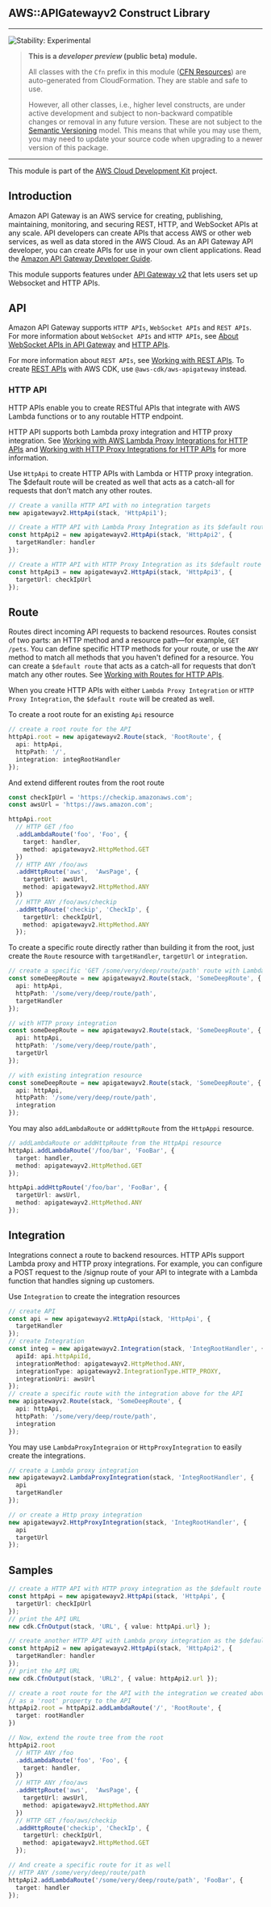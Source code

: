 ## AWS::APIGatewayv2 Construct Library
<!--BEGIN STABILITY BANNER-->

---

![Stability: Experimental](https://img.shields.io/badge/stability-Experimental-important.svg?style=for-the-badge)

> **This is a _developer preview_ (public beta) module.**
>
> All classes with the `Cfn` prefix in this module ([CFN Resources](https://docs.aws.amazon.com/cdk/latest/guide/constructs.html#constructs_lib))
> are auto-generated from CloudFormation. They are stable and safe to use.
>
> However, all other classes, i.e., higher level constructs, are under active development and subject to non-backward
> compatible changes or removal in any future version. These are not subject to the [Semantic Versioning](https://semver.org/) model.
> This means that while you may use them, you may need to update your source code when upgrading to a newer version of this package.

---
<!--END STABILITY BANNER-->

This module is part of the [AWS Cloud Development Kit](https://github.com/aws/aws-cdk) project.


## Introduction

Amazon API Gateway is an AWS service for creating, publishing, maintaining, monitoring, and securing REST, HTTP, and WebSocket 
APIs at any scale. API developers can create APIs that access AWS or other web services, as well as data stored in the AWS Cloud. 
As an API Gateway API developer, you can create APIs for use in your own client applications. Read the 
[Amazon API Gateway Developer Guide](https://docs.aws.amazon.com/apigateway/latest/developerguide/welcome.html).

This module supports features under [API Gateway v2](https://docs.aws.amazon.com/AWSCloudFormation/latest/UserGuide/AWS_ApiGatewayV2.html) 
that lets users set up Websocket and HTTP APIs.

## API

Amazon API Gateway supports `HTTP APIs`, `WebSocket APIs` and `REST APIs`. For more information about `WebSocket APIs` and `HTTP APIs`, 
see [About WebSocket APIs in API Gateway](https://docs.aws.amazon.com/apigateway/latest/developerguide/apigateway-websocket-api-overview.html) 
and [HTTP APIs](https://docs.aws.amazon.com/apigateway/latest/developerguide/http-api.html). 

For more information about `REST APIs`, see [Working with REST APIs](https://docs.aws.amazon.com/apigateway/latest/developerguide/apigateway-rest-api.html). 
To create [REST APIs](https://docs.aws.amazon.com/apigateway/latest/developerguide/apigateway-rest-api.html) with AWS CDK, use `@aws-cdk/aws-apigateway` instead.


### HTTP API

HTTP APIs enable you to create RESTful APIs that integrate with AWS Lambda functions or to any routable HTTP endpoint.

HTTP API supports both Lambda proxy integration and HTTP proxy integration. 
See [Working with AWS Lambda Proxy Integrations for HTTP APIs](https://docs.aws.amazon.com/apigateway/latest/developerguide/http-api-develop-integrations-lambda.html) 
and [Working with HTTP Proxy Integrations for HTTP APIs](https://docs.aws.amazon.com/apigateway/latest/developerguide/http-api-develop-integrations-http.html) 
for more information.



Use `HttpApi` to create HTTP APIs with Lambda or HTTP proxy integration. The $default route will be created as well that acts as a catch-all for requests that don’t match any other routes. 


```ts
// Create a vanilla HTTP API with no integration targets
new apigatewayv2.HttpApi(stack, 'HttpApi1');

// Create a HTTP API with Lambda Proxy Integration as its $default route
const httpApi2 = new apigatewayv2.HttpApi(stack, 'HttpApi2', {
  targetHandler: handler
});

// Create a HTTP API with HTTP Proxy Integration as its $default route
const httpApi3 = new apigatewayv2.HttpApi(stack, 'HttpApi3', {
  targetUrl: checkIpUrl
});
```

## Route

Routes direct incoming API requests to backend resources. Routes consist of two parts: an HTTP method and a resource path—for example, 
`GET /pets`. You can define specific HTTP methods for your route, or use the `ANY` method to match all methods that you haven't defined for a resource. 
You can create a `$default route` that acts as a catch-all for requests that don’t match any other routes. See 
[Working with Routes for HTTP APIs](https://docs.aws.amazon.com/apigateway/latest/developerguide/http-api-develop-routes.html).

When you create HTTP APIs with either `Lambda Proxy Integration` or `HTTP Proxy Integration`, the `$default route` will be created as well.



To create a root route for an existing `Api` resource

```ts
// create a root route for the API
httpApi.root = new apigatewayv2.Route(stack, 'RootRoute', {
  api: httpApi,
  httpPath: '/',
  integration: integRootHandler
});
```
And extend different routes from the root route

```ts
const checkIpUrl = 'https://checkip.amazonaws.com';
const awsUrl = 'https://aws.amazon.com';

httpApi.root
  // HTTP GET /foo
  .addLambdaRoute('foo', 'Foo', {
    target: handler,
    method: apigatewayv2.HttpMethod.GET
  })
  // HTTP ANY /foo/aws
  .addHttpRoute('aws',  'AwsPage', {
    targetUrl: awsUrl,
    method: apigatewayv2.HttpMethod.ANY
  })
  // HTTP ANY /foo/aws/checkip
  .addHttpRoute('checkip', 'CheckIp', {
    targetUrl: checkIpUrl,
    method: apigatewayv2.HttpMethod.ANY
  });
```

To create a specific route directly rather than building it from the root, just create the `Route` resource with `targetHandler`, `targetUrl` or `integration`.

```ts
// create a specific 'GET /some/very/deep/route/path' route with Lambda proxy integration for an existing HTTP API
const someDeepRoute = new apigatewayv2.Route(stack, 'SomeDeepRoute', {
  api: httpApi,
  httpPath: '/some/very/deep/route/path',
  targetHandler
});

// with HTTP proxy integration
const someDeepRoute = new apigatewayv2.Route(stack, 'SomeDeepRoute', {
  api: httpApi,
  httpPath: '/some/very/deep/route/path',
  targetUrl
});

// with existing integration resource
const someDeepRoute = new apigatewayv2.Route(stack, 'SomeDeepRoute', {
  api: httpApi,
  httpPath: '/some/very/deep/route/path',
  integration
});
```

You may also `addLambdaRoute` or `addHttpRoute` from the `HttpAppi` resource.

```ts
// addLambdaRoute or addHttpRoute from the HttpApi resource
httpApi.addLambdaRoute('/foo/bar', 'FooBar', {
  target: handler,
  method: apigatewayv2.HttpMethod.GET
});

httpApi.addHttpRoute('/foo/bar', 'FooBar', {
  targetUrl: awsUrl,
  method: apigatewayv2.HttpMethod.ANY
});
```

## Integration

Integrations connect a route to backend resources. HTTP APIs support Lambda proxy and HTTP proxy integrations. 
For example, you can configure a POST request to the /signup route of your API to integrate with a Lambda function 
that handles signing up customers. 

Use `Integration` to create the integration resources

```ts
// create API
const api = new apigatewayv2.HttpApi(stack, 'HttpApi', {
  targetHandler
});
// create Integration
const integ = new apigatewayv2.Integration(stack, 'IntegRootHandler', {
  apiId: api.httpApiId,
  integrationMethod: apigatewayv2.HttpMethod.ANY,
  integrationType: apigatewayv2.IntegrationType.HTTP_PROXY,
  integrationUri: awsUrl
});
// create a specific route with the integration above for the API
new apigatewayv2.Route(stack, 'SomeDeepRoute', {
  api: httpApi,
  httpPath: '/some/very/deep/route/path',
  integration
});

```

You may use `LambdaProxyIntegraion` or `HttpProxyIntegration` to easily create the integrations.

```ts
// create a Lambda proxy integration
new apigatewayv2.LambdaProxyIntegration(stack, 'IntegRootHandler', {
  api
  targetHandler
});

// or create a Http proxy integration
new apigatewayv2.HttpProxyIntegration(stack, 'IntegRootHandler', {
  api
  targetUrl
});
```

## Samples


```ts
// create a HTTP API with HTTP proxy integration as the $default route
const httpApi = new apigatewayv2.HttpApi(stack, 'HttpApi', {
  targetUrl: checkIpUrl
});
// print the API URL 
new cdk.CfnOutput(stack, 'URL', { value: httpApi.url} );

// create another HTTP API with Lambda proxy integration as the $default route
const httpApi2 = new apigatewayv2.HttpApi(stack, 'HttpApi2', {
  targetHandler: handler
});
// print the API URL 
new cdk.CfnOutput(stack, 'URL2', { value: httpApi2.url });

// create a root route for the API with the integration we created above and assign the route resource
// as a 'root' property to the API
httpApi2.root = httpApi2.addLambdaRoute('/', 'RootRoute', {
  target: rootHandler
})

// Now, extend the route tree from the root
httpApi2.root
  // HTTP ANY /foo
  .addLambdaRoute('foo', 'Foo', {
    target: handler,
  })
  // HTTP ANY /foo/aws
  .addHttpRoute('aws',  'AwsPage', {
    targetUrl: awsUrl,
    method: apigatewayv2.HttpMethod.ANY
  })
  // HTTP GET /foo/aws/checkip
  .addHttpRoute('checkip', 'CheckIp', {
    targetUrl: checkIpUrl,
    method: apigatewayv2.HttpMethod.GET
  });

// And create a specific route for it as well
// HTTP ANY /some/very/deep/route/path
httpApi2.addLambdaRoute('/some/very/deep/route/path', 'FooBar', {
  target: handler
});
```
